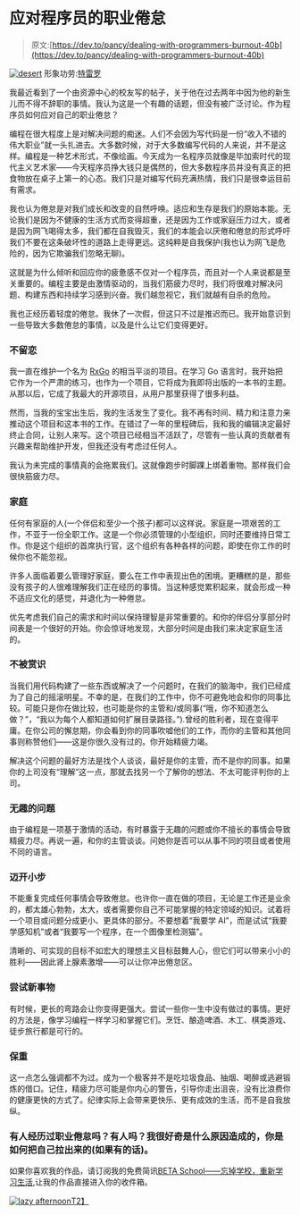 # 应对程序员的职业倦怠

> 原文:[https://dev.to/pancy/dealing-with-programmers-burnout-40b](https://dev.to/pancy/dealing-with-programmers-burnout-40b)

[![desert](../Images/79435c48b69968ad6398e7d282ac6824.png)](https://res.cloudinary.com/practicaldev/image/fetch/s--BA2uO0xi--/c_limit%2Cf_auto%2Cfl_progressive%2Cq_auto%2Cw_880/https://blog.trello.com/hs-fs/hubfs/how_did_i_get_here.png%3Ft%3D1530306069024%26width%3D1294%26name%3Dhow_did_i_get_here.png) 
形象功劳:[特雷罗](https://blog.trello.com/job-burnout-how-to-fix-the-aftermath-of-an-overachiever-attitude)

我最近看到了一个由资源中心的校友写的帖子，关于他在过去两年中因为他的新生儿而不得不辞职的事情。我认为这是一个有趣的话题，但没有被广泛讨论。作为程序员如何应对自己的职业倦怠？

编程在很大程度上是对解决问题的痴迷。人们不会因为写代码是一份“收入不错的伟大职业”就一头扎进去。大多数时候，对于大多数编写代码的人来说，并不是这样。编程是一种艺术形式，不像绘画。今天成为一名程序员就像是毕加索时代的现代主义艺术家——今天程序员挣大钱只是偶然的，但大多数程序员并没有真正的把食物放在桌子上第一的心态。我们只是对编写代码充满热情，我们只是很幸运目前有需求。

我也认为倦怠是对我们成长和改变的自然呼唤。适应和生存是我们的原始本能。无论我们是因为不健康的生活方式而变得超重，还是因为工作或家庭压力过大，或者是因为网飞喝得太多，我们都在自我毁灭，我们的本能会以厌倦和倦怠的形式呼吁我们不要在这条破坏性的道路上走得更远。这纯粹是自我保护(我也认为网飞是危险的，因为它欺骗我们忽略无聊)。

这就是为什么倾听和回应你的疲惫感不仅对一个程序员，而且对一个人来说都是至关重要的。编程主要是由激情驱动的，当我们筋疲力尽时，我们将很难对解决问题、构建东西和持续学习感到兴奋。我们越忽视它，我们就越有自杀的危险。

我也正经历着轻度的倦怠。我休了一次假，但这只不过是推迟而已。我开始意识到一些导致大多数倦怠的事情，以及是什么让它们变得更好。

### 不留恋

我一直在维护一个名为 [RxGo](https://github.com/reactivex/rxgo) 的相当平淡的项目。在学习 Go 语言时，我开始把它作为一个严肃的练习，也作为一个项目，它将成为我即将出版的一本书的主题。从那以后，它成了我最大的开源项目，从用户那里获得了很多利益。

然而，当我的宝宝出生后，我的生活发生了变化。我不再有时间、精力和注意力来推动这个项目和这本书的工作。在错过了一年的里程碑后，我和我的编辑决定最好终止合同，让别人来写。这个项目已经相当不活跃了，尽管有一些认真的贡献者有兴趣来帮助维护开发，但我还没有考虑过任何人。

我认为未完成的事情真的会拖累我们。这就像跑步时脚踝上绑着重物。那样我们会很快筋疲力尽。

### 家庭

任何有家庭的人(一个伴侣和至少一个孩子)都可以这样说。家庭是一项艰苦的工作，不亚于一份全职工作。这是一个你必须管理的小型组织，同时还要维持日常工作。你是这个组织的首席执行官，这个组织有各种各样的问题，即使在你工作的时候你也不能忽视。

许多人面临着要么管理好家庭，要么在工作中表现出色的困境。更糟糕的是，那些没有孩子的人很难理解我们正在经历的事情。当这种感觉累积起来，就会形成一种不适应文化的感觉，并退化为一种倦怠。

优先考虑我们自己的需求和时间以保持理智是非常重要的。和你的伴侣分享部分时间表是一个很好的开始。你会惊讶地发现，大部分时间是由我们来决定家庭生活的。

### 不被赏识

当我们用代码构建了一些东西或解决了一个问题时，在我们的脑海中，我们已经成为了自己的摇滚明星。不幸的是，在我们的工作中，你不可避免地会和你的同事比较。可能只是你在做比较，也可能是你的主管和/或同事(“哦，你不知道怎么做？”，“我以为每个人都知道如何扩展目录路径。”).曾经的胜利者，现在变得平庸。在你公司的懈怠期，你会看到你的同事吹嘘他们的工作，而你的主管和其他同事则称赞他们——这是你很久没有过的。你开始精疲力竭。

解决这个问题的最好方法是找个人谈谈，最好是你的主管，而不是你的同事。如果你的上司没有“理解”这一点，那就去找另一个了解你的想法、不太可能评判你的上司。

### 无趣的问题

由于编程是一项基于激情的活动，有时暴露于无趣的问题或你不擅长的事情会导致精疲力尽。再说一遍，和你的主管谈谈。问她你是否可以从事不同的项目或者使用不同的语言。

### 迈开小步

不能重复完成任何事情会导致倦怠。也许你一直在做的项目，无论是工作还是业余的，都太雄心勃勃，太大，或者需要你自己不可能掌握的特定领域的知识。试着将一个项目或问题分成更小、更具体的部分。不要想着“我要学 AI”，而是试试“我要学感知机”或者“我要写一个程序，在一个图像里检测猫”。

清晰的、可实现的目标不如宏大的理想主义目标鼓舞人心，但它们可以带来小小的胜利——因此肾上腺素激增——可以让你冲出倦怠区。

### 尝试新事物

有时候，更长的弯路会让你变得更强大。尝试一些你一生中没有做过的事情。更好的方法是，像学习编程一样学习和掌握它们。烹饪、酿造啤酒、木工、棋类游戏、徒步旅行都是可行的。

### 保重

这一点怎么强调都不为过。成为一个极客并不是吃垃圾食品、抽烟、喝醉或逃避锻炼的借口。记住，精疲力尽可能是你内心的警告，引导你走出沮丧，没有比浪费你的健康更快的方式了。纪律实际上会带来更快乐、更有成效的生活，而不是自我放纵。

### 有人经历过职业倦怠吗？有人吗？我很好奇是什么原因造成的，你是如何把自己拉出来的(如果有的话)。

如果你喜欢我的作品，请订阅我的免费简讯[BETA School——忘掉学校，重新学习生活](https://joechasinga.substack.com),让我的作品直接进入你的收件箱。

[![lazy afternoon](../Images/44cfb353624a94f9f014b13495dc5243.png)T2】](https://res.cloudinary.com/practicaldev/image/fetch/s--kmG80O6B--/c_limit%2Cf_auto%2Cfl_progressive%2Cq_auto%2Cw_880/https://apartmentwindow.files.wordpress.com/2011/06/lazy-afternoon1.jpg%3Fw%3D300%26h%3D228)